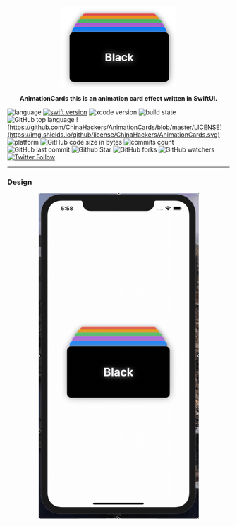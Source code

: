 <p align="center"> 
<img  src="https://github.com/ChinaHackers/AnimationCards/raw/master/Design/AnimationCards.png" width="260" height="185"></p>

<p align="center"> <b>AnimationCards this is an animation card effect written in SwiftUI. </b></p>


![language](https://img.shields.io/badge/language-swift-orange.svg)
[![swift version](https://img.shields.io/badge/swift-5.1+-blue.svg?style=flat)](https://developer.apple.com/swift/)
![xcode version](https://img.shields.io/badge/xcode-11.2+-red.svg)
![build state](https://img.shields.io/badge/build-passing-brightgreen)
![GitHub top language](https://img.shields.io/github/languages/top/ChinaHackers/AnimationCards?color=blueviolet)
![https://github.com/ChinaHackers/AnimationCards/blob/master/LICENSE](https://img.shields.io/github/license/ChinaHackers/AnimationCards.svg)
![platform](https://img.shields.io/badge/platform-ios-lightgrey.svg)
![GitHub code size in bytes](https://img.shields.io/github/languages/code-size/ChinaHackers/AnimationCards?color=ff69b4&label=codeSize)
![commits count](https://badgen.net/github/commits/ChinaHackers/AnimationCards)
![GitHub last commit](https://img.shields.io/github/last-commit/ChinaHackers/AnimationCards)
![Github Star](https://img.shields.io/github/stars/ChinaHackers/AnimationCards.svg?style=social&label=Star)
![GitHub forks](https://img.shields.io/github/forks/ChinaHackers/AnimationCards?style=social)
![GitHub watchers](https://img.shields.io/github/watchers/ChinaHackers/AnimationCards?style=social)
[![Twitter Follow](https://img.shields.io/twitter/follow/LiuChuan_.svg?style=social)](https://twitter.com/LiuChuan_)

---

### Design

<p align="center"> 
<img  src="https://github.com/ChinaHackers/AnimationCards/raw/master/Design/showcase.gif" width="363" height="738"></p>
